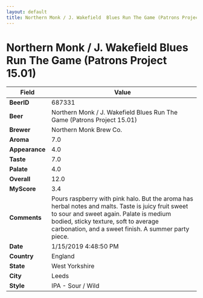 ```yaml
---
layout: default
title: Northern Monk / J. Wakefield  Blues Run The Game (Patrons Project 15.01)
---
```


# Northern Monk / J. Wakefield  Blues Run The Game (Patrons Project 15.01)

| Field         | Value     |
|---------------|-----------|
| **BeerID** | 687331 |
| **Beer** | Northern Monk / J. Wakefield  Blues Run The Game (Patrons Project 15.01) |
| **Brewer** | Northern Monk Brew Co. |
| **Aroma** | 7.0 |
| **Appearance** | 4.0 |
| **Taste** | 7.0 |
| **Palate** | 4.0 |
| **Overall** | 12.0 |
| **MyScore** | 3.4 |
| **Comments** | Pours raspberry with pink halo. But the aroma has herbal notes and malts. Taste is juicy fruit sweet to sour and sweet again. Palate is medium bodied, sticky texture, soft to average carbonation, and a sweet finish. A summer party piece. |
| **Date** | 1/15/2019 4:48:50 PM |
| **Country** | England |
| **State** | West Yorkshire |
| **City** | Leeds |
| **Style** | IPA - Sour / Wild |
